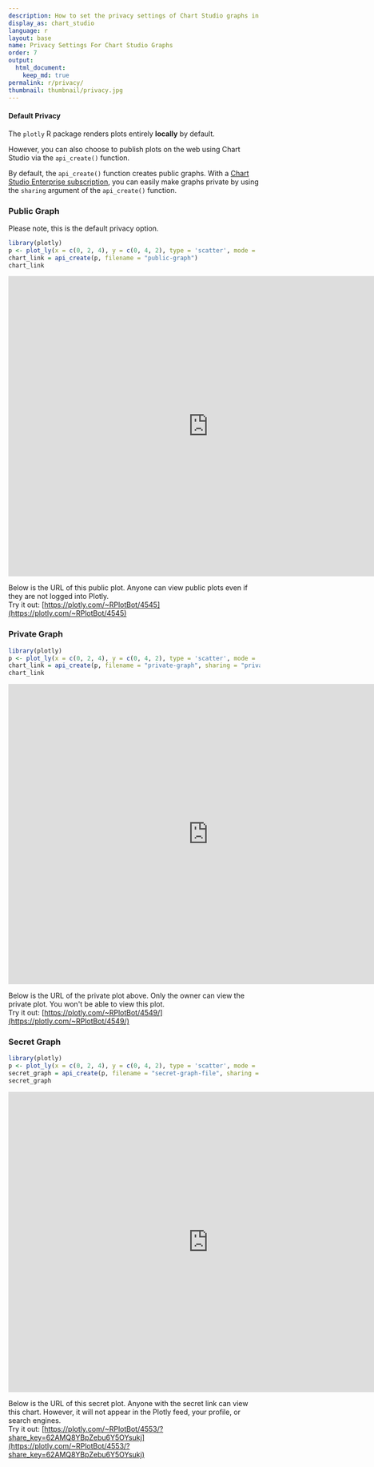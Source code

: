 ```yaml
---
description: How to set the privacy settings of Chart Studio graphs in R.
display_as: chart_studio
language: r
layout: base
name: Privacy Settings For Chart Studio Graphs
order: 7
output:
  html_document:
    keep_md: true
permalink: r/privacy/
thumbnail: thumbnail/privacy.jpg
---
```



#### Default Privacy
The `plotly` R package renders plots entirely **locally** by default.

However, you can also choose to publish plots on the web using Chart Studio via the `api_create()` function. 

By default, the `api_create()` function creates public graphs. With a [Chart Studio Enterprise subscription](https://plotly.com/online-chart-maker/), you can easily make graphs private by using the `sharing` argument of the `api_create()` function.

### Public Graph

Please note, this is the default privacy option.


```r
library(plotly)
p <- plot_ly(x = c(0, 2, 4), y = c(0, 4, 2), type = 'scatter', mode = 'markers+lines')
chart_link = api_create(p, filename = "public-graph")
chart_link
```

<iframe src="https://plotly.com/~RPlotBot/4545.embed" width="800" height="600" id="igraph" scrolling="no" seamless="seamless" frameBorder="0"> </iframe>

Below is the URL of this public plot. Anyone can view public plots even if they are not logged into Plotly. <br> Try it out: [https://plotly.com/~RPlotBot/4545](https://plotly.com/~RPlotBot/4545)

### Private Graph

```r
library(plotly)
p <- plot_ly(x = c(0, 2, 4), y = c(0, 4, 2), type = 'scatter', mode = 'markers+lines')
chart_link = api_create(p, filename = "private-graph", sharing = "private")
chart_link
```

<iframe src="https://plotly.com/~RPlotBot/4549.embed" width="800" height="600" id="igraph" scrolling="no" seamless="seamless" frameBorder="0"> </iframe>

Below is the URL of the private plot above. Only the owner can view the private plot. You won't be able to view this plot. <br> Try it out: [https://plotly.com/~RPlotBot/4549/](https://plotly.com/~RPlotBot/4549/)

### Secret Graph

```r
library(plotly)
p <- plot_ly(x = c(0, 2, 4), y = c(0, 4, 2), type = 'scatter', mode = 'markers+lines')
secret_graph = api_create(p, filename = "secret-graph-file", sharing = "secret")
secret_graph
```

<iframe src="https://plotly.com/~RPlotBot/6047.embed?share_key=iSBbVxKkzzvUSNvkCxnxE5" width="800" height="600" id="igraph" scrolling="no" seamless="seamless" frameBorder="0"> </iframe>

Below is the URL of this secret plot. Anyone with the secret link can view this chart. However, it will not appear in the Plotly feed, your profile, or search engines. <br> Try it out:
[https://plotly.com/~RPlotBot/4553/?share_key=62AMQ8YBpZebu6Y5OYsukj](https://plotly.com/~RPlotBot/4553/?share_key=62AMQ8YBpZebu6Y5OYsukj)
